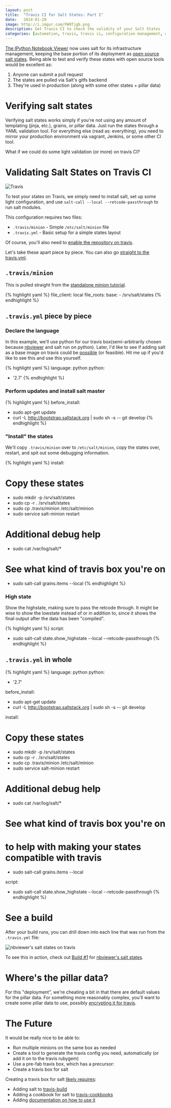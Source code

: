 ```yaml
---
layout: post
title:  "Travis CI for Salt States: Part I"
date:   2014-01-29
image: http://i.imgur.com/FW9Tjgb.png
description: Get Travis CI to check the validity of your Salt States
categories: [automation, travis, travis ci, configuration management, continuous integration, salt, chef, saltstack, Salt Stack]
---
```


[The IPython Notebook Viewer](http://nbviewer.ipython.org) now uses salt for its infrastructure management, keeping the base portion of its deployment as [open source salt states](http://github.com/ipython/salt-states-nbviewer). Being able to test and verify these states with open source tools would be excellent as:

1. Anyone can submit a pull request
2. The states are pulled via Salt's gitfs backend
3. They're used in production (along with some other states + pillar data)

# Verifying salt states

Verifying salt states works simply if you're not using any amount of templating (jinja, etc.), grains, or pillar data. Just run the states through a YAML validation tool. For everything else (read as: everything), you need to mirror your production environment via vagrant, Jenkins, or some other CI tool.

What if we could do some light validation (or more) on travis CI?

# Validating Salt States on Travis CI

<img style="display:block; margin-left: auto; margin-right: auto;" src="http://i.imgur.com/FW9Tjgb.png" alt="Travis" />

To test your states on Travis, we simply need to install salt, set up some light configuration, and use `salt-call --local --retcode-passthrough` to run salt modules.

This configuration requires two files:

* `.travis/minion` - Simple `/etc/salt/minion` file
* `.travis.yml` - Basic setup for a simple states layout

Of course, you'll also need to [enable the repository on travis](http://docs.travis-ci.com/user/getting-started/).

Let's take these apart piece by piece. You can also go [straight to the travis.yml](#_in_whole).

## `.travis/minion`

This is pulled straight from the [standalone minion tutorial](http://docs.saltstack.com/topics/tutorials/standalone_minion.html).

{% highlight yaml %}
file_client: local
file_roots:
  base:
    - /srv/salt/states
{% endhighlight %}

## `.travis.yml` piece by piece

### Declare the language
In this example, we'll use python for our travis box(semi-arbitrarily chosen because [nbviewer](http://nbviewer.ipython.org) and salt run on python). Later, I'd like to see if adding salt as a base image on travis could be [possible](https://github.com/travis-ci/travis-ci/issues/1549) (or feasible). Hit me up if you'd like to see this and use this yourself.

{% highlight yaml %}
language: python
python:
- '2.7'
{% endhighlight %}

### Perform updates and install salt master

{% highlight yaml %}
before_install:
  - sudo apt-get update
  - curl -L http://bootstrap.saltstack.org | sudo sh -s -- git develop
{% endhighlight %}

### "Install" the states

We'll copy `.travis/minion` over to `/etc/salt/minion`, copy the states over, restart, and spit out some debugging information.

{% highlight yaml %}
install:
  # Copy these states
  - sudo mkdir -p /srv/salt/states
  - sudo cp -r . /srv/salt/states
  - sudo cp .travis/minion /etc/salt/minion
  - sudo service salt-minion restart

  # Additional debug help
  - sudo cat /var/log/salt/*

  # See what kind of travis box you're on
  - sudo salt-call grains.items --local
{% endhighlight %}

### High state

Show the highstate, making sure to pass the retcode through. It might be wise to show the lowstate instead of or in addition to, since it shows the final output after the data has been "compiled".

{% highlight yaml %}
script:
  - sudo salt-call state.show_highstate --local --retcode-passthrough
{% endhighlight %}

## `.travis.yml` in whole

{% highlight yaml %}
language: python
python:
- '2.7'

before_install:
  - sudo apt-get update
  - curl -L http://bootstrap.saltstack.org | sudo sh -s -- git develop

install:
  # Copy these states
  - sudo mkdir -p /srv/salt/states
  - sudo cp -r . /srv/salt/states
  - sudo cp .travis/minion /etc/salt/minion
  - sudo service salt-minion restart

  # Additional debug help
  - sudo cat /var/log/salt/*

  # See what kind of travis box you're on
  # to help with making your states compatible with travis
  - sudo salt-call grains.items --local

script:
  - sudo salt-call state.show_highstate --local --retcode-passthrough
{% endhighlight %}

# See a build

After your build runs, you can drill down into each line that was run from the `.travis.yml` file:

<img style="display:block; margin-left: auto; margin-right: auto;" src="http://i.imgur.com/kd3zalP.png" alt="nbviewer's salt states on travis" />

To see this in action, check out [Build #1](https://travis-ci.org/ipython/salt-states-nbviewer/builds/17864495) for [nbviewer's salt states](http://github.com/ipython/salt-states-nbviewer).

# Where's the pillar data?

For this "deployment", we're cheating a bit in that there are default values for the pillar data. For something more reasonably complex, you'll want to create some pillar data to use, possibly [encrypting it for travis](http://docs.travis-ci.com/user/encryption-keys/).

# The Future

It would be really nice to be able to:

* Run multiple minions on the same box as needed
* Create a tool to generate the travis config you need, automatically (or add it on to the travis rubygem)
* Use a pre-fab travis box, which has a precursor:
* Create a travis box for salt

Creating a travis box for salt [likely requires](https://github.com/travis-ci/travis-ci/issues/1549):
* Adding salt to [travis-build](https://github.com/travis-ci/travis-build)
* Adding a cookbook for salt to [travis-cookbooks](https://github.com/travis-ci/travis-cookbooks)
* Adding [documentation on how to use it](https://github.com/travis-ci/travis-ci.github.com/tree/master/docs/user/languages)

